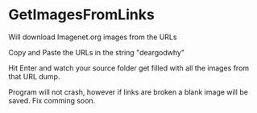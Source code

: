 # GetImagesFromLinks
Will download Imagenet.org images from the URLs

Copy and Paste the URLs in the string "deargodwhy"

Hit Enter and watch your source folder get filled with all the images from that URL dump.

Program will not crash, however if links are broken a blank image will be saved. Fix comming soon.
